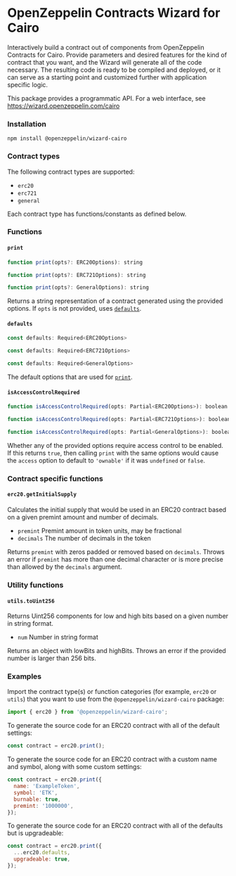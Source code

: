 # OpenZeppelin Contracts Wizard for Cairo

Interactively build a contract out of components from OpenZeppelin Contracts for Cairo. Provide parameters and desired features for the kind of contract that you want, and the Wizard will generate all of the code necessary. The resulting code is ready to be compiled and deployed, or it can serve as a starting point and customized further with application specific logic.

This package provides a programmatic API. For a web interface, see https://wizard.openzeppelin.com/cairo

### Installation

`npm install @openzeppelin/wizard-cairo`

### Contract types

The following contract types are supported:
- `erc20`
- `erc721`
- `general`

Each contract type has functions/constants as defined below.

### Functions

#### `print`
```js
function print(opts?: ERC20Options): string
```
```js
function print(opts?: ERC721Options): string
```
```js
function print(opts?: GeneralOptions): string
```
Returns a string representation of a contract generated using the provided options. If `opts` is not provided, uses [`defaults`](#defaults).

#### `defaults`
```js
const defaults: Required<ERC20Options>
```
```js
const defaults: Required<ERC721Options>
```
```js
const defaults: Required<GeneralOptions>
```
The default options that are used for [`print`](#print).

#### `isAccessControlRequired`
```js
function isAccessControlRequired(opts: Partial<ERC20Options>): boolean
```
```js
function isAccessControlRequired(opts: Partial<ERC721Options>): boolean
```
```js
function isAccessControlRequired(opts: Partial<GeneralOptions>): boolean
```
Whether any of the provided options require access control to be enabled. If this returns `true`, then calling `print` with the same options would cause the `access` option to default to `'ownable'` if it was `undefined` or `false`. 


### Contract specific functions

#### `erc20.getInitialSupply`

Calculates the initial supply that would be used in an ERC20 contract based on a given premint amount and number of decimals.

- `premint` Premint amount in token units, may be fractional
- `decimals` The number of decimals in the token

Returns `premint` with zeros padded or removed based on `decimals`.
Throws an error if `premint` has more than one decimal character or is more precise than allowed by the `decimals` argument.

### Utility functions

#### `utils.toUint256`

Returns Uint256 components for low and high bits based on a given number in string format.

- `num` Number in string format

Returns an object with lowBits and highBits.
Throws an error if the provided number is larger than 256 bits.

### Examples

Import the contract type(s) or function categories (for example, `erc20` or `utils`) that you want to use from the `@openzeppelin/wizard-cairo` package:

```js
import { erc20 } from '@openzeppelin/wizard-cairo';
```

To generate the source code for an ERC20 contract with all of the default settings:
```js
const contract = erc20.print();
```

To generate the source code for an ERC20 contract with a custom name and symbol, along with some custom settings:
```js
const contract = erc20.print({
  name: 'ExampleToken',
  symbol: 'ETK',
  burnable: true,
  premint: '1000000',
});
```

To generate the source code for an ERC20 contract with all of the defaults but is upgradeable:
```js
const contract = erc20.print({
  ...erc20.defaults,
  upgradeable: true,
});
```
